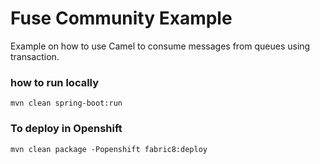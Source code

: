 # Fuse Community Example

Example on how to use Camel to consume messages from queues using transaction.

### how to run locally
    mvn clean spring-boot:run

### To deploy in Openshift
    mvn clean package -Popenshift fabric8:deploy
